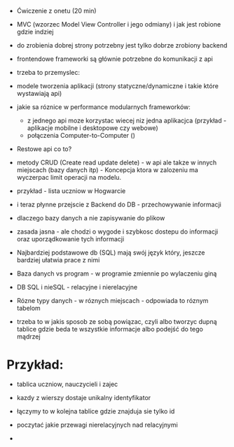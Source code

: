 - Ćwiczenie z onetu (20 min)
- MVC (wzorzec Model View Controller i jego odmiany) i jak jest robione gdzie indziej
- do zrobienia dobrej strony potrzebny jest tylko dobrze zrobiony backend 
- frontendowe frameworki są głównie potrzebne do komunikacji z api

- trzeba to przemyslec:
- modele tworzenia aplikacji (strony statyczne/dynamiczne i takie które wystawiają api)
- jakie sa róznice w performance modularnych frameworków:
	- z jednego api moze korzystac wiecej niz jedna aplikacjca (przykład - aplikacje mobilne i desktopowe czy webowe)
	- połączenia Computer-to-Computer ()
- Restowe api co to?
- metody CRUD (Create read update delete) - w api ale takze w innych miejscach (bazy danych itp) - Koncepcja ktora w zalozeniu ma wyczerpac limit operacji na modelu.
- przykład - lista uczniow w Hogwarcie
- i teraz płynne przejscie z Backend do DB - przechowywanie informacji
- dlaczego bazy danych a nie zapisywanie do plikow
- zasada jasna - ale chodzi o wygode i szybkosc dostepu do informacji oraz uporządkowanie tych informacji
- Najbardziej podstawowe db (SQL) mają swój język który, jeszcze bardziej ułatwia prace z nimi
- Baza danych vs program - w programie zmiennie po wylaczeniu giną
- DB SQL i nieSQL - relacyjne i nierelacyjne
- Rózne typy danych - w róznych miejscach - odpowiada to róznym tabelom 
- trzeba to w jakis sposob ze sobą powiązac, czyli albo tworzyc dupną tablice gdzie beda te wszystkie informacje albo podejść do tego mądrzej
# Przykład:
- tablica uczniow, nauczycieli i zajec
- kazdy z wierszy dostaje unikalny identyfikator 
- łączymy to w kolejna tablice gdzie znajduja sie tylko id

- poczytać jakie przewagi nierelacyjnych nad relacyjnymi
- 
